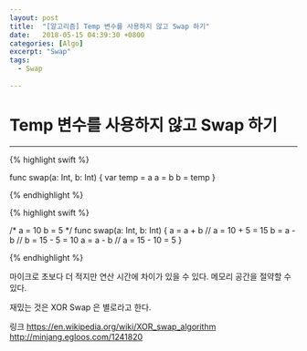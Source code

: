 ```yaml
---
layout: post
title:  "[알고리즘] Temp 변수를 사용하지 않고 Swap 하기"
date:   2018-05-15 04:39:30 +0800
categories: [Algo]
excerpt: "Swap"
tags:
  - Swap
  
---
```



# Temp 변수를 사용하지 않고 Swap 하기
---


{% highlight swift %}

func swap(a: Int, b: Int) {
  var temp = a
  a = b
  b = temp
}
 
{% endhighlight %}

{% highlight swift %}

/*
a = 10
b = 5
*/
func swap(a: Int, b: Int) {
  a = a + b // a = 10 + 5 = 15
  b = a - b // b = 15 - 5 = 10
  a = a - b // a = 15 - 10 = 5
}
 
{% endhighlight %}

마이크로 초보다 더 적지만 연산 시간에 차이가 있을 수 있다.
메모리 공간을 절약할 수 있다.


재밌는 것은
XOR Swap 은 별로라고 한다.

링크
https://en.wikipedia.org/wiki/XOR_swap_algorithm
http://minjang.egloos.com/1241820



